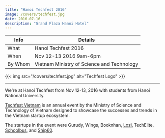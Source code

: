 ```yaml
---
title: "Hanoi Techfest 2016"
image: /covers/techfest.jpg
date: 2016-07-16
description: "Grand Plaza Hanoi Hotel"
---
```



Info | Details 
--- | ---
What | Hanoi Techfest 2016
When | Nov 12-13 2016 9am-6pm
By Whom | Vietnam Ministry of Science and Technology

{{< img src="/covers/techfest.jpg" alt="Techfest Logo" >}}

---


We're at Hanoi Techfest from Nov 12-13, 2016 with students from Hanoi National University. 

[Techfest Vietnam](http://www.techfest.vn) is an annual event by the Ministry of Science and Technology of Vietnam designed to showcase the successes and trends in the Vietnam startup ecosystem.  

The startups in the event were Gurudy, Wings, Booknhan, [Lozi](http://lozi.vn/), TechElite, [Schoolbus](https://schoolbus.vn), and [Ship60](https://ship60.com).
